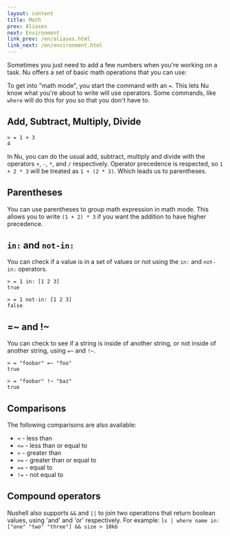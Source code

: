 ```yaml
---
layout: content
title: Math
prev: Aliases
next: Environment
link_prev: /en/aliases.html
link_next: /en/environment.html
---
```


Sometimes you just need to add a few numbers when you're working on a task.  Nu offers a set of basic math operations that you can use:

To get into "math mode", you start the command with an `=`.  This lets Nu know what you're about to write will use operators.  Some commands, like `where` will do this for you so that you don't have to.

## Add, Subtract, Multiply, Divide

```
> = 1 + 3
4
```

In Nu, you can do the usual add, subtract, multiply and divide with the operators `+`, `-`, `*`, and `/` respectively.  Operator precedence is respected, so `1 + 2 * 3` will be treated as `1 + (2 * 3)`.  Which leads us to parentheses.

## Parentheses

You can use parentheses to group math expression in math mode. This allows you to write `(1 + 2) * 3` if you want the addition to have higher precedence.

## `in:` and `not-in:`

You can check if a value is in a set of values or not using the `in:` and `not-in:` operators.

```
> = 1 in: [1 2 3]
true
```

```
> = 1 not-in: [1 2 3]
false
```

## =~ and !~

You can check to see if a string is inside of another string, or not inside of another string, using `=~` and `!~`.

```
> = "foobar" =~ "foo"
true
```

```
> = "foobar" !~ "baz"
true
```

## Comparisons

The following comparisons are also available:

* `<` - less than
* `<=` - less than or equal to
* `>` - greater than
* `>=` - greater than or equal to
* `==` - equal to
* `!=` - not equal to

## Compound operators

Nushell also supports `&&` and `||` to join two operations that return boolean values, using 'and' and 'or' respectively.  For example: `ls | where name in: ["one" "two" "three"] && size > 10kb`

